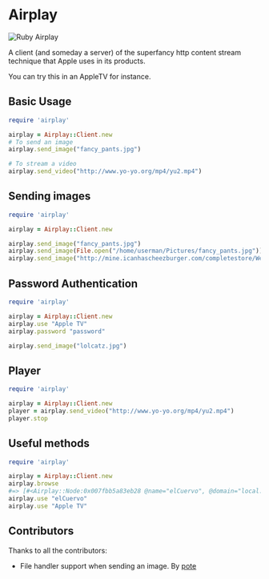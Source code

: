 # Airplay

![Ruby Airplay](http://elcuervo.co/images/posts/airplay/ruby_airplay.png)

A client (and someday a server) of the superfancy http content stream technique
that Apple uses in its products.

You can try this in an AppleTV for instance.

## Basic Usage

```ruby
require 'airplay'

airplay = Airplay::Client.new
# To send an image
airplay.send_image("fancy_pants.jpg")

# To stream a video
airplay.send_video("http://www.yo-yo.org/mp4/yu2.mp4")
```

## Sending images

```ruby
require 'airplay'

airplay = Airplay::Client.new

airplay.send_image("fancy_pants.jpg")
airplay.send_image(File.open("/home/userman/Pictures/fancy_pants.jpg"))
airplay.send_image("http://mine.icanhascheezburger.com/completestore/Wezinyercupz128401525895963750.jpg")
```

## Password Authentication

```ruby
require 'airplay'

airplay = Airplay::Client.new
airplay.use "Apple TV"
airplay.password "password"

airplay.send_image("lolcatz.jpg")
```

## Player

```ruby
require 'airplay'

airplay = Airplay::Client.new
player = airplay.send_video("http://www.yo-yo.org/mp4/yu2.mp4")
player.stop
```

## Useful methods

```ruby
require 'airplay'

airplay = Airplay::Client.new
airplay.browse
#=> [#<Airplay::Node:0x007fbb5a83eb28 @name="elCuervo", @domain="local.", @ip="10.1.0.63">, #<Airplay::Node:0x007fbb5a83b0b8 @name="Apple TV", @domain="local.", @ip="10.1.0.220">]
airplay.use "elCuervo"
airplay.use "Apple TV"
```

## Contributors

Thanks to all the contributors:

  * File handler support when sending an image. By [pote](http://github.com/pote)
